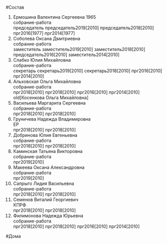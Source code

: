 #Состав  
1. Ермошина Валентина Сергеевна 1965  
    собрание-работа  
    председатель председатель2019[2010] председатель2018[2010] прг2016[1977] прг2014[1977]  
2. Соболева Оксана Дмитриевна  
    собрание-работа  
    заместитель заместитель2019[2010] заместитель2018[2010] председатель2016[2010] заместитель2014[2010]  
3. Слабко Юлия Михайловна  
    собрание-работа  
    секретарь секретарь2019[2010] секретарь2018[2010] прг2016[2010] прг2014[2010]  
4. Альховская Ольга Михайловна  
    собрание-работа  
    прг2018[2010] прг2018[2010] прг2016[2010] прг2014[2010] old[Косенкова Ольга Михайловна]  
5. Васильева Маргарита Сергеевна  
    собрание-работа  
    прг2018[2010] прг2018[2010]  
6. Груничева Надежда Владимировна  
    ЕР  
    прг2018[2010] прг2018[2010]  
7. Добринова Юлия Евгеньевна  
    собрание-работа  
    прг2018[2010] прг2018[2010]  
8. Каминская Татьяна Викторовна  
    собрание-работа  
    прг2019[2010]  
9. Макеева Оксана Александровна  
    собрание-работа  
    прг2019[2010]  
10. Сапрыго Лидия Васильевна  
    собрание-работа  
    прг2018[2010] прг2018[2010]  
11. Семенов Виталий Георгиевич  
    КПРФ  
    прг2018[2010] прг2018[2010]  
12. Филимонова Надежда Юрьевна  
    собрание-работа  
    прг2018[2010] прг2018[2010] прг2016[2010] прг2014[2010]  
  
#Дома  

